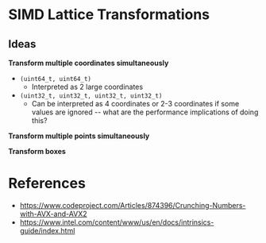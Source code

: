 # SIMD Lattice Transformations

## Ideas

**Transform multiple coordinates simultaneously**

* `(uint64_t, uint64_t)`
  * Interpreted as 2 large coordinates
* `(uint32_t, uint32_t, uint32_t, uint32_t)`
  * Can be interpreted as 4 coordinates or 2-3 coordinates if some values are ignored -- what are the performance implications of doing this?

**Transform multiple points simultaneously**

**Transform boxes**

# References

* https://www.codeproject.com/Articles/874396/Crunching-Numbers-with-AVX-and-AVX2
* https://www.intel.com/content/www/us/en/docs/intrinsics-guide/index.html
